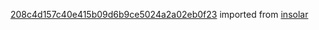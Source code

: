 [208c4d157c40e415b09d6b9ce5024a2a02eb0f23](https://github.com/insolar/insolar/commit/208c4d157c40e415b09d6b9ce5024a2a02eb0f23) imported from [insolar](https://github.com/insolar/insolar)
